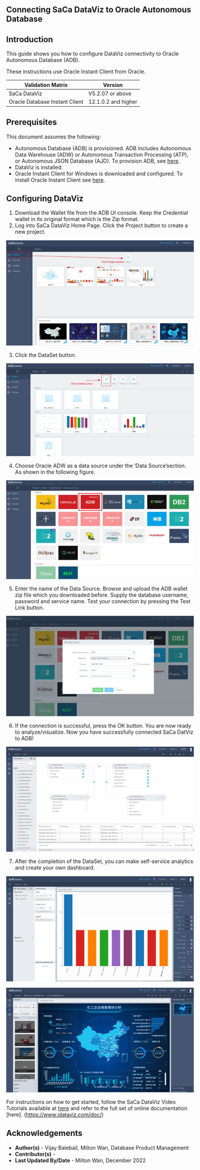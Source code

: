 ## **Connecting SaCa DataViz to Oracle Autonomous Database**

## **Introduction**

This guide shows you how to configure DataViz connectivity to Oracle Autonomous Database (ADB). 

These instructions use Oracle Instant Client from Oracle.


| Validation Matrix              | Version             |
| ------------------------------ | ------------------- |
| SaCa DataViz                   | V5.2.07 or above    |
| Oracle Database Instant Client | 12.1.0.2 and higher |

## **Prerequisites**

This document assumes the following:

- Autonomous Database (ADB) is provisioned. ADB includes Autonomous Data Warehouse (ADW) or Autonomous Transaction Processing (ATP), or Autonomous JSON Database (AJD).  To provision ADB, see [here](https://docs.oracle.com/en/cloud/paas/autonomous-database/adbsa/autonomous-provision.html#GUID-0B230036-0A05-4CA3-AF9D-97A255AE0C08).
- DataViz is installed.   
- Oracle Instant Client for Windows is downloaded and configured.  To install Oracle Instant Client see [here](https://www.oracle.com/database/technologies/instant-client/winx64-64-downloads.html).

## **Configuring DataViz**

1. Download the Wallet file from the ADB UI console. Keep the Credential wallet in its original format which is the Zip format.
2. Log into SaCa DataViz Home Page. Click the Project button to create a new project.

![dataviz-1](./images/dataviz-1.png)

3. Click the DataSet button. 

![dataviz-2](./images/dataviz-2.png)

4. Choose Oracle ADW as a data source under the ‘Data Source’section. As shown in the
following figure.

![dataviz-3](./images/dataviz-3.png)

5. Enter the name of the Data Source. Browse and upload the ADB wallet zip file which
you downloaded before. Supply the database username, password and service name. Test your
connection by pressing the Test Link button.

![dataviz-4](./images/dataviz-4.png)

6.  If the connection is successful, press the OK button. You are now ready to analyze/visualize. Now
you have successfully connected SaCa DatViz to ADB!

![dataviz-5](./images/dataviz-5.png)

7.  After the completion of the DataSet, you can make self-service analytics and create your own
dashboard. 

![dataviz-6](./images/dataviz-6.png)

![dataviz-7](./images/dataviz-7.png)

For instructions on how to get started, follow the SaCa DataViz Video Tutorials available at [here](https://www.idataviz.com) and refer to the full set of online documentation [here]. (https://www.idataviz.com/doc/)

## **Acknowledgements**

* **Author(s)** - Vijay Balebail, Milton Wan, Database Product Management
* **Contributor(s)** - 
* **Last Updated By/Date** - Milton Wan, December 2022
